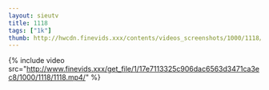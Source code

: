 ```yaml
--- 
layout: sieutv
title: 1118
tags: ["1k"]
thumb: http://hwcdn.finevids.xxx/contents/videos_screenshots/1000/1118/preview.mp4.jpg
---
```

{% include video src="http://www.finevids.xxx/get_file/1/17e7113325c906dac6563d3471ca3ec8/1000/1118/1118.mp4/" %} 
